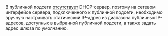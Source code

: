 В публичной подсети [отсутствует](../../baremetal/concepts/dhcp.md#dhcp-public-subnet) DHCP-сервер, поэтому на сетевом интерфейсе сервера, подключенного к публичной подсети, необходимо вручную настраивать статический IP-адрес из диапазона публичных IP-адресов, доступных в выбранной публичной подсети, а также задать адрес шлюза по умолчанию.